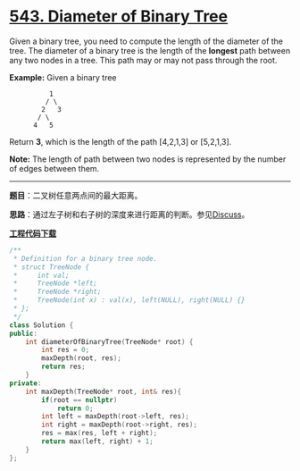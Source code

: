 # [543. Diameter of Binary Tree](https://leetcode.com/problems/diameter-of-binary-tree/)

Given a binary tree, you need to compute the length of the diameter of the tree. The diameter of a binary tree is the length of the **longest** path between any two nodes in a tree. This path may or may not pass through the root.

**Example:**
Given a binary tree 

```
          1
         / \
        2   3
       / \     
      4   5    
```

Return **3**, which is the length of the path [4,2,1,3] or [5,2,1,3].

**Note:** The length of path between two nodes is represented by the number of edges between them.

-----

**题目**：二叉树任意两点间的最大距离。

**思路**：通过左子树和右子树的深度来进行距离的判断。参见[Discuss](https://leetcode.com/problems/diameter-of-binary-tree/discuss/101132/Java-Solution-MaxDepth)。

[**工程代码下载**](https://github.com/shenkh/leetcode)

```cpp
/**
 * Definition for a binary tree node.
 * struct TreeNode {
 *     int val;
 *     TreeNode *left;
 *     TreeNode *right;
 *     TreeNode(int x) : val(x), left(NULL), right(NULL) {}
 * };
 */
class Solution {
public:
    int diameterOfBinaryTree(TreeNode* root) {
        int res = 0;
        maxDepth(root, res);
        return res;
    }
private:
    int maxDepth(TreeNode* root, int& res){
        if(root == nullptr)
            return 0;
        int left = maxDepth(root->left, res);
        int right = maxDepth(root->right, res);
        res = max(res, left + right);
        return max(left, right) + 1;
    }
};
```
